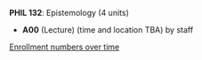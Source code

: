 **PHIL 132**: Epistemology (4 units)

- **A00** (Lecture) (time and location TBA) by staff

[Enrollment numbers over time](./PHIL132.tsv)
